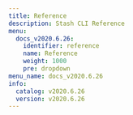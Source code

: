 ```yaml
---
title: Reference
description: Stash CLI Reference
menu:
  docs_v2020.6.26:
    identifier: reference
    name: Reference
    weight: 1000
    pre: dropdown
menu_name: docs_v2020.6.26
info:
  catalog: v2020.6.26
  version: v2020.6.26
---
```


